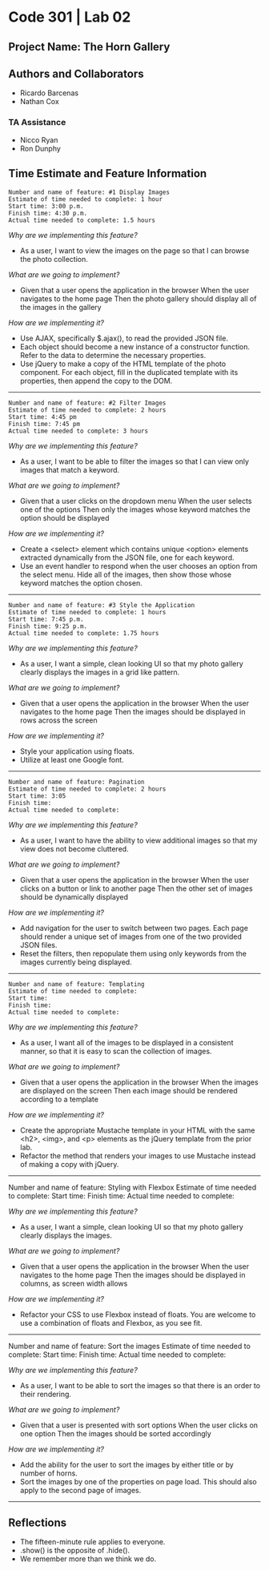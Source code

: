 # Code 301 | Lab 02

## Project Name: The Horn Gallery

## Authors and Collaborators

- Ricardo Barcenas
- Nathan Cox

### TA Assistance

- Nicco Ryan
- Ron Dunphy

## Time Estimate and Feature Information

    Number and name of feature: #1 Display Images
    Estimate of time needed to complete: 1 hour
    Start time: 3:00 p.m.
    Finish time: 4:30 p.m.
    Actual time needed to complete: 1.5 hours

*Why are we implementing this feature?*

- As a user, I want to view the images on the page so that I can browse the photo collection.

*What are we going to implement?*

- Given that a user opens the application in the browser When the user navigates to the home page Then the photo gallery should display all of the images in the gallery

*How are we implementing it?*

- Use AJAX, specifically $.ajax(), to read the provided JSON file.
- Each object should become a new instance of a constructor function. Refer to the data to determine the necessary properties. 
- Use jQuery to make a copy of the HTML template of the photo component. For each object, fill in the duplicated template with its properties, then append the copy to the DOM.

---

    Number and name of feature: #2 Filter Images
    Estimate of time needed to complete: 2 hours
    Start time: 4:45 pm
    Finish time: 7:45 pm
    Actual time needed to complete: 3 hours

*Why are we implementing this feature?*

- As a user, I want to be able to filter the images so that I can view only images that match a keyword.

*What are we going to implement?*

- Given that a user clicks on the dropdown menu When the user selects one of the options Then only the images whose keyword matches the option should be displayed

*How are we implementing it?*

- Create a \<select> element which contains unique \<option> elements extracted dynamically from the JSON file, one for each keyword.
- Use an event handler to respond when the user chooses an option from the select menu. Hide all of the images, then show those whose keyword matches the option chosen.

---

    Number and name of feature: #3 Style the Application
    Estimate of time needed to complete: 1 hours
    Start time: 7:45 p.m.
    Finish time: 9:25 p.m.
    Actual time needed to complete: 1.75 hours

*Why are we implementing this feature?*

- As a user, I want a simple, clean looking UI so that my photo gallery clearly displays the images in a grid like pattern.

*What are we going to implement?*

- Given that a user opens the application in the browser When the user navigates to the home page Then the images should be displayed in rows across the screen

*How are we implementing it?*

- Style your application using floats.
- Utilize at least one Google font.

---

    Number and name of feature: Pagination
    Estimate of time needed to complete: 2 hours
    Start time: 3:05
    Finish time:
    Actual time needed to complete:

*Why are we implementing this feature?*

- As a user, I want to have the ability to view additional images so that my view does not become cluttered.

*What are we going to implement?*

- Given that a user opens the application in the browser When the user clicks on a button or link to another page Then the other set of images should be dynamically displayed

*How are we implementing it?*

- Add navigation for the user to switch between two pages. Each page should render a unique set of images from one of the two provided JSON files.
- Reset the filters, then repopulate them using only keywords from the images currently being displayed.

---

    Number and name of feature: Templating
    Estimate of time needed to complete:
    Start time:
    Finish time:
    Actual time needed to complete:

*Why are we implementing this feature?*

- As a user, I want all of the images to be displayed in a consistent manner, so that it is easy to scan the collection of images.

*What are we going to implement?*

- Given that a user opens the application in the browser When the images are displayed on the screen Then each image should be rendered according to a template

*How are we implementing it?*

- Create the appropriate Mustache template in your HTML with the same \<h2>, \<img>, and \<p> elements as the jQuery template from the prior lab.
- Refactor the method that renders your images to use Mustache instead of making a copy with jQuery.

---

Number and name of feature: Styling with Flexbox
Estimate of time needed to complete:
Start time:
Finish time:
Actual time needed to complete:

*Why are we implementing this feature?*

- As a user, I want a simple, clean looking UI so that my photo gallery clearly displays the images.

*What are we going to implement?*

- Given that a user opens the application in the browser When the user navigates to the home page Then the images should be displayed in columns, as screen width allows

*How are we implementing it?*

- Refactor your CSS to use Flexbox instead of floats. You are welcome to use a combination of floats and Flexbox, as you see fit.

---

Number and name of feature: Sort the images
Estimate of time needed to complete:
Start time:
Finish time:
Actual time needed to complete:

*Why are we implementing this feature?*

- As a user, I want to be able to sort the images so that there is an order to their rendering.

*What are we going to implement?*

- Given that a user is presented with sort options When the user clicks on one option Then the images should be sorted accordingly

*How are we implementing it?*

- Add the ability for the user to sort the images by either title or by number of horns.
- Sort the images by one of the properties on page load. This should also apply to the second page of images.

---

## Reflections

- The fifteen-minute rule applies to everyone.
- .show() is the opposite of .hide().
- We remember more than we think we do.
